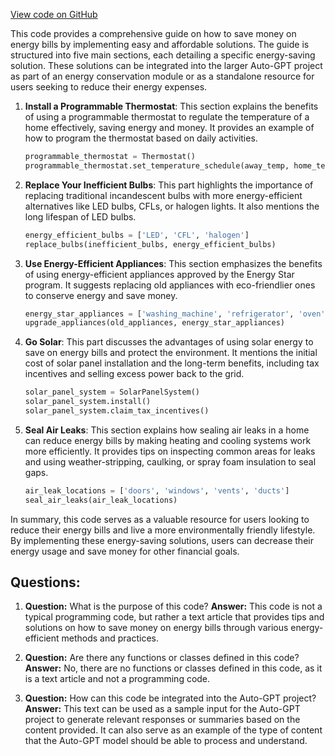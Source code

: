 [View code on GitHub](https://github.com/Significant-Gravitas/Auto-GPT/outputs/how_to_save_money_on_energy_bills.txt)

This code provides a comprehensive guide on how to save money on energy bills by implementing easy and affordable solutions. The guide is structured into five main sections, each detailing a specific energy-saving solution. These solutions can be integrated into the larger Auto-GPT project as part of an energy conservation module or as a standalone resource for users seeking to reduce their energy expenses.

1. **Install a Programmable Thermostat**: This section explains the benefits of using a programmable thermostat to regulate the temperature of a home effectively, saving energy and money. It provides an example of how to program the thermostat based on daily activities.

   ```python
   programmable_thermostat = Thermostat()
   programmable_thermostat.set_temperature_schedule(away_temp, home_temp)
   ```

2. **Replace Your Inefficient Bulbs**: This part highlights the importance of replacing traditional incandescent bulbs with more energy-efficient alternatives like LED bulbs, CFLs, or halogen lights. It also mentions the long lifespan of LED bulbs.

   ```python
   energy_efficient_bulbs = ['LED', 'CFL', 'halogen']
   replace_bulbs(inefficient_bulbs, energy_efficient_bulbs)
   ```

3. **Use Energy-Efficient Appliances**: This section emphasizes the benefits of using energy-efficient appliances approved by the Energy Star program. It suggests replacing old appliances with eco-friendlier ones to conserve energy and save money.

   ```python
   energy_star_appliances = ['washing_machine', 'refrigerator', 'oven']
   upgrade_appliances(old_appliances, energy_star_appliances)
   ```

4. **Go Solar**: This part discusses the advantages of using solar energy to save on energy bills and protect the environment. It mentions the initial cost of solar panel installation and the long-term benefits, including tax incentives and selling excess power back to the grid.

   ```python
   solar_panel_system = SolarPanelSystem()
   solar_panel_system.install()
   solar_panel_system.claim_tax_incentives()
   ```

5. **Seal Air Leaks**: This section explains how sealing air leaks in a home can reduce energy bills by making heating and cooling systems work more efficiently. It provides tips on inspecting common areas for leaks and using weather-stripping, caulking, or spray foam insulation to seal gaps.

   ```python
   air_leak_locations = ['doors', 'windows', 'vents', 'ducts']
   seal_air_leaks(air_leak_locations)
   ```

In summary, this code serves as a valuable resource for users looking to reduce their energy bills and live a more environmentally friendly lifestyle. By implementing these energy-saving solutions, users can decrease their energy usage and save money for other financial goals.
## Questions: 
 1. **Question:** What is the purpose of this code?
   **Answer:** This code is not a typical programming code, but rather a text article that provides tips and solutions on how to save money on energy bills through various energy-efficient methods and practices.

2. **Question:** Are there any functions or classes defined in this code?
   **Answer:** No, there are no functions or classes defined in this code, as it is a text article and not a programming code.

3. **Question:** How can this code be integrated into the Auto-GPT project?
   **Answer:** This text can be used as a sample input for the Auto-GPT project to generate relevant responses or summaries based on the content provided. It can also serve as an example of the type of content that the Auto-GPT model should be able to process and understand.
